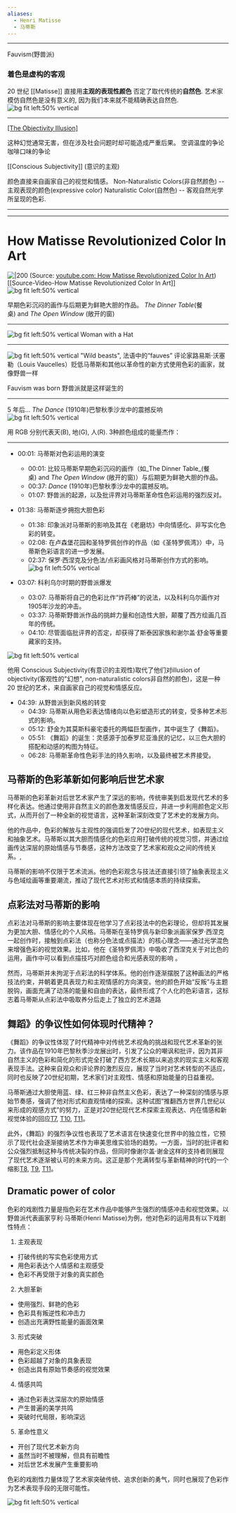 ```yaml
---
aliases:
  - Henri Matisse
  - 马蒂斯
---
```


---
Fauvism(野兽派)

### 着色是虚构的客观

20 世纪 [[Matisse]] 直接用**主观的表现性颜色**
否定了取代传统的**自然色**.
艺术家模仿自然色是没有意义的, 因为我们本来就不能精确表达自然色.
![bg fit left:50% vertical](https://i.imgur.com/GmLTBYY.webp)


---



[[The Objectivity Illusion]](客观的"幻想")

这种幻觉通常无害，但在涉及社会问题时却可能造成严重后果。
空调温度的争论
咖啡口味的争论

[[Conscious Subjectivity]] (意识的主观)
 
颜色直接来自画家自己的视觉和情感。
Non-Naturalistic Colors(非自然颜色) -- 主观表现的颜色(expressive color)
Naturalistic Color(自然色) -- 客观自然光学所呈现的色彩.

---

---
# How Matisse Revolutionized Color In Art


![|200](https://i.ytimg.com/vi/EpV6MycYg-0/hqdefault.jpg)
(Source:  [youtube.com: How Matisse Revolutionized Color In Art](https://youtu.be/EpV6MycYg-0?t=18))
[[Source-Video-How Matisse Revolutionized Color In Art]]
![bg fit left:50% vertical](https://i.imgur.com/7Bdsept.webp)

早期色彩沉闷的画作与后期更为鲜艳大胆的作品。
_The Dinner Table_(餐桌) and _The Open Window_ (敞开的窗)

---

![bg fit left:50% vertical](https://i.imgur.com/tS1e1uz.webp)
Woman with a Hat 


---

![bg fit left:50% vertical](https://i.imgur.com/QpAWcoH.webp)
"Wild beasts", 法语中的“fauves”
评论家路易斯·沃塞勒（Louis Vaucelles）贬低马蒂斯和其他以革命性的新方式使用色彩的画家，就像野兽一样

Fauvism was born
野兽派就是这样诞生的


---




5 年后...
_The Dance_ (1910年)巴黎秋季沙龙中的震撼反响
![bg fit left:50% vertical](https://i.imgur.com/cE7xXoB.webp)

用 RGB 分别代表天(B), 地(G), 人(R).
3种颜色组成的能量杰作：

---


- 00:01: 马蒂斯对色彩运用的演变
    - 00:01: 比较马蒂斯早期色彩沉闷的画作（如_The Dinner Table_(餐桌) and _The Open Window_ (敞开的窗)）与后期更为鲜艳大胆的作品。
    - 00:37: _Dance_ (1910年)巴黎秋季沙龙中的震撼反响。
    - 01:07: 野兽派的起源，以及批评界对马蒂斯革命性色彩运用的强烈反对。

- 01:38: 马蒂斯逐步拥抱大胆色彩
    - 01:38: 印象派对马蒂斯的影响及其在《老磨坊》中向情感化、非写实化色彩的转变。
    - 02:08: 在卢森堡花园和圣特罗佩创作的作品（如《圣特罗佩湾》）中，马蒂斯色彩语言的进一步发展。
    - 02:37: 保罗·西涅克及分色法/点彩画风格对马蒂斯创作方式的影响。
![bg fit left:50% vertical](https://i.imgur.com/mmxy43Q.webp)

- 03:07: 科利乌尔时期的野兽派爆发
    - 03:07: 马蒂斯将自己的色彩比作“炸药棒”的说法，以及科利乌尔画作对1905年沙龙的冲击。
    - 03:37: 马蒂斯野兽派作品的挑衅力量和创造性大胆，颠覆了西方绘画几百年的传统。
    - 04:10: 尽管面临批评界的否定，却获得了斯泰因家族和谢尔盖·舒金等重要藏家的支持。

![bg fit left:50% vertical](https://i.imgur.com/Kmv2wV0.webp)

他用 Conscious Subjectivity(有意识的主观性)取代了他们对illusion of objectivity(客观性的"幻想", non-naturalistic colors非自然的颜色)，这是一种 20 世纪的艺术，来自画家自己的视觉和情感反应。

- 04:39: 从野兽派到新风格的转变
    - 04:39: 马蒂斯从用色彩表达情绪向以色彩塑造形式的转变，受多种艺术形式的影响。
    - 05:12: 舒金为其莫斯科豪宅委托的两幅巨型画作，其中诞生了《舞蹈》。
    - 05:51: 《舞蹈》的诞生：灵感源于加泰罗尼亚渔民的记忆，以三色大胆的搭配和动感的构图为特征。
    - 06:28: 马蒂斯革命性色彩手法的持久影响，以及最终被艺术界接受。



## 马蒂斯的色彩革新如何影响后世艺术家


马蒂斯的色彩革新对后世艺术家产生了深远的影响，传统审美到启发现代艺术的多样化表达。他通过使用非自然主义的颜色激发情感反应，并进一步利用颜色定义形式，从而开创了一种全新的视觉语言，这种革新深刻改变了艺术史的发展方向。

他的作品中，色彩的解放与主观性的强调启发了20世纪的现代艺术，如表现主义和抽象艺术。马蒂斯以其大胆而情感化的色彩应用打破传统的视觉习惯，并通过绘画传达深层的原始情感与节奏感，这种方法改变了艺术家和观众之间的传统关系。, 


马蒂斯的影响不仅限于艺术流派。他的色彩观念与技法还直接引领了抽象表现主义与色域绘画等重要潮流，推动了现代艺术对形式和情感本质的持续探索。


## 点彩法对马蒂斯的影响
点彩法对马蒂斯的影响主要体现在他学习了点彩技法中的色彩理论，但却将其发展为更加大胆、情感化的个人风格。马蒂斯在圣特罗佩与新印象派画家保罗·西涅克一起创作时，接触到点彩法（也称分色法或点描法）的核心理念——通过光学混色来增强色彩的视觉效果。比如，他在《圣特罗佩湾》中吸收了西涅克关于对比色的运用，画作中可以看到点描技巧对颜色组合和光感表现的影响 。

然而，马蒂斯并未拘泥于点彩法的科学体系。他的创作逐渐摆脱了这种画法的严格技法约束，并朝着更具表现力和主观情感的方向演变。他的颜色开始“反叛”与主题脱钩，画面充满了动荡的能量和自由的表达，最终形成了个人化的色彩语言，这标志着马蒂斯从点彩法中吸取养分后走上了独立的艺术道路


## 舞蹈》的争议性如何体现时代精神？

《舞蹈》的争议性体现了时代精神中对传统艺术视角的挑战和现代艺术革新的张力。该作品在1910年巴黎秋季沙龙展出时，引发了公众的嘲讽和批评，因为其非自然主义的色彩和简化的形式完全打破了西方艺术长期以来追求的现实主义和客观表现手法。这种来自观众和评论界的激烈反应，展现了当时对艺术转型的不适应，同时也反映了20世纪初期，艺术家们对主观性、情感和原始能量的日益重视。

马蒂斯通过大胆使用蓝、绿、红三种非自然主义色彩，表达了一种深刻的情感与原始节奏感，强调了他对形式和直观情绪的探索。这种试图“推翻西方世界几世纪以来形成的观感方式”的努力，正是对20世纪现代艺术探索主观表达、内在情感和新视觉体验的回应[T7]({}), [T10]({}), [T11]({})。

此外，《舞蹈》的强烈争议性也表现了艺术语言在快速变化世界中的独立性，它预示了现代社会逐渐接纳艺术作为审美思维实验场的趋势。一方面，当时的批评者和公众强烈抵制这种与传统决裂的作品，但同时像谢尔盖·谢金这样的支持者则展现了现代艺术逐渐被认可的未来方向。这正是那个充满转型与革新精神的时代的一个缩影[T8]({}), [T9]({}), [T11]({})。


## Dramatic power of color 

色彩的戏剧性力量是指色彩在艺术作品中能够产生强烈的情感冲击和视觉效果。以野兽派代表画家亨利·马蒂斯(Henri Matisse)为例，他对色彩的运用具有以下戏剧性特点：

1. 主观表现
- 打破传统的写实色彩使用方式
- 用色彩表达个人情感和主观感受
- 色彩不再受限于对象的真实颜色

2. 大胆革新
- 使用强烈、鲜艳的色彩
- 色彩具有叛逆性和冲击力
- 创造出充满野性能量的画面效果

3. 形式突破
- 用色彩定义形体
- 色彩超越了对象的具象表现
- 创造出具有原始节奏感的视觉效果

4. 情感共鸣
- 通过色彩表达深层次的原始情感
- 产生普遍的美学共鸣
- 突破时代局限，影响深远

5. 革命性意义
- 开创了现代艺术新方向
- 虽然当时不被理解，但具有前瞻性
- 对后世艺术发展产生重要影响

色彩的戏剧性力量体现了艺术家突破传统、追求创新的勇气，同时也展现了色彩作为艺术表现手段的无限可能性。



![bg fit left:50% vertical](https://i.imgur.com/DjdNq2K.webp)